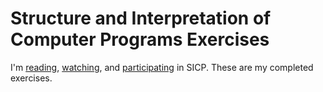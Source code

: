 # Structure and Interpretation of Computer Programs Exercises

I'm [reading], [watching], and [participating] in SICP. These are my completed
exercises.

[reading]: http://mitpress.mit.edu/sicp/
[watching]: http://groups.csail.mit.edu/mac/classes/6.001/abelson-sussman-lectures
[participating]: http://curiousreef.com/class/structure-and-interpretation-of-comp/
